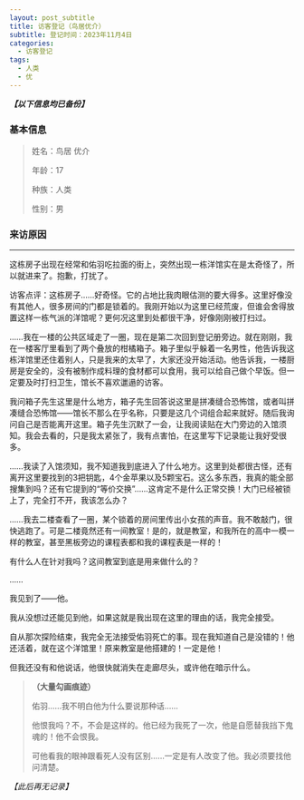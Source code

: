 ```yaml
---
layout: post_subtitle
title: 访客登记（鸟居优介）
subtitle: 登记时间：2023年11月4日
categories:
  - 访客登记
tags:
  - 人类
  - 优
---
```




***【以下信息均已备份】***



### **基本信息**

> 姓名：鸟居 优介
>
> 年龄：17
>
> 种族：人类
>
> 性别：男

### 来访原因

------

这栋房子出现在经常和佑羽吃拉面的街上，突然出现一栋洋馆实在是太奇怪了，所以就进来了。抱歉，打扰了。

访客点评：这栋房子……好奇怪。它的占地比我肉眼估测的要大得多。这里好像没有其他人，很多房间的门都是锁着的。我刚开始以为这里已经荒废，但谁会舍得放置这样一栋气派的洋馆呢？更何况这里到处都很干净，好像刚刚被打扫过。



……我在一楼的公共区域走了一圈，现在是第二次回到登记册旁边。就在刚刚，我在一楼客厅里看到了两个叠放的柑橘箱子。箱子里似乎躲着一名男性，他告诉我这栋洋馆里还住着别人，只是我来的太早了，大家还没开始活动。他告诉我，一楼厨房是安全的，没有被制作成料理的食材都可以食用，我可以给自己做个早饭。但一定要及时打扫卫生，馆长不喜欢邋遢的访客。

我问箱子先生这里是什么地方，箱子先生回答说这里是拼凑缝合恐怖馆，或者叫拼凑缝合恐怖馆——馆长不那么在乎名称，只要是这几个词组合起来就好。随后我询问自己是否能离开这里。箱子先生沉默了一会，让我阅读贴在大门旁边的入馆须知。我会去看的，只是我太紧张了，我有点害怕，在这里写下记录能让我好受很多。

 

……我读了入馆须知，我不知道我到底进入了什么地方。这里到处都很古怪，还有离开这里要找到的3把钥匙，4个金苹果以及5颗宝石。这么多东西，我真的能全部搜集到吗？还有它提到的“等价交换”……这肯定不是什么正常交换！大门已经被锁上了，完全打不开，我该怎么办？

 

……我去二楼查看了一圈，某个锁着的房间里传出小女孩的声音。我不敢敲门，很快逃跑了。可是二楼竟然还有一间教室！是的，就是教室，和我所在的高中一模一样的教室，甚至黑板旁边的课程表都和我的课程表是一样的！

有什么人在针对我吗？这间教室到底是用来做什么的？

 

……

我见到了——他。

我从没想过还能见到他，如果这就是我出现在这里的理由的话，我完全接受。

自从那次探险结束，我完全无法接受佑羽死亡的事。现在我知道自己是没错的！他还活着，就在这个洋馆里！原来教室是他搭建的！一定是他！

但我还没有和他说话，他很快就消失在走廊尽头，或许他在暗示什么。



> **（大量勾画痕迹）**
>
> 佑羽……我不明白他为什么要说那种话……
>
> 他恨我吗？不，不会是这样的。他已经为我死了一次，他是自愿替我挡下鬼魂的！他不会恨我。
>
> 可他看我的眼神跟看死人没有区别……一定是有人改变了他。我必须要找他问清楚。

*【此后再无记录】*
